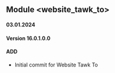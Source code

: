 ## Module <website_tawk_to>

#### 03.01.2024
#### Version 16.0.1.0.0
#### ADD

- Initial commit for Website Tawk To

